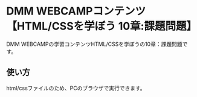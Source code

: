 # DMM WEBCAMPコンテンツ【HTML/CSSを学ぼう 10章:課題問題】

DMM WEBCAMPの学習コンテンツHTML/CSSを学ぼうの10章：課題問題です。



## 使い方

html/cssファイルのため、PCのブラウザで実行できます。